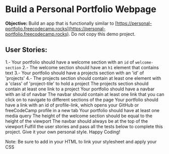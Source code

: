# Build a Personal Portfolio Webpage

**Objective:** Build an app that is functionally similar to [https://personal-portfolio.freecodecamp.rocks](https://personal-portfolio.freecodecamp.rocks). Do not copy this demo project.

## User Stories:

1.- Your portfolio should have a welcome section with an `id` of `welcome-section`
2.- The welcome section should have an `h1` element that contains text
3.- Your portfolio should have a projects section with an 'id' of 'projects'
4.- The projects section should contain at least one element with a 'class' of 'project-tile' to hold a project
The projects section should contain at least one link to a project
Your portfolio should have a navbar with an id of navbar
The navbar should contain at least one link that you can click on to navigate to different sections of the page
Your portfolio should have a link with an id of profile-link, which opens your GitHub or freeCodeCamp profile in a new tab
Your portfolio should have at least one media query
The height of the welcome section should be equal to the height of the viewport
The navbar should always be at the top of the viewport
Fulfill the user stories and pass all the tests below to complete this project. Give it your own personal style. Happy Coding!

Note: Be sure to add <link rel="stylesheet" href="styles.css"> in your HTML to link your stylesheet and apply your CSS